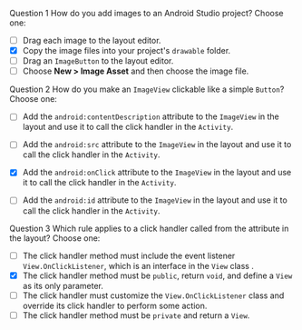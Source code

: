 Question 1
How do you add images to an Android Studio project? Choose one:
- [ ] Drag each image to the layout editor.
- [x] Copy the image files into your project's `drawable` folder.
- [ ] Drag an `ImageButton` to the layout editor.
- [ ] Choose **New > Image Asset** and then choose the image file.

Question 2
How do you make an `ImageView` clickable like a simple `Button`? Choose one:
- [ ] Add the `android:contentDescription` attribute to the `ImageView` in the layout and use it to call the click handler in the `Activity`.
- [ ] Add the `android:src` attribute to the `ImageView` in the layout and use it to call the click handler in the `Activity`.
- [x] Add the `android:onClick` attribute to the `ImageView` in the layout and use it to call the click handler in the `Activity`.
- [ ] Add the `android:id` attribute to the `ImageView` in the layout and use it to call the click handler in the `Activity`.


Question 3
Which rule applies to a click handler called from the attribute in the layout? Choose one:
- [ ] The click handler method must include the event listener `View.OnClickListener`, which is an interface in the `View` class .
- [x] The click handler method must be `public`, return `void`, and define a `View` as its only parameter.
- [ ] The click handler must customize the `View.OnClickListener` class and override its click handler to perform some action.
- [ ] The click handler method must be `private` and return a `View`.
